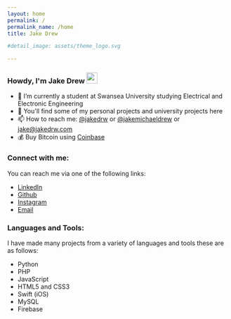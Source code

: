 ```yaml
---
layout: home
permalink: /
permalink_name: /home
title: Jake Drew

#detail_image: assets/theme_logo.svg

---
```

### Howdy, I'm Jake Drew <img src="https://media.giphy.com/media/hvRJCLFzcasrR4ia7z/giphy.gif" width="25px">

- 📓 I’m currently a student at Swansea University studying Electrical and Electronic Engineering
- 🔭 You'll find some of my personal projects and university projects here
- 📫 How to reach me: [@jakedrw][linkedin] or [@jakemichaeldrew][instagram] or [jake@jakedrw.com][mail]
- 💰 Buy Bitcoin using [Coinbase][coinbase]

### Connect with me:

You can reach me via one of the following links:

- [LinkedIn][linkedin]
- [Github][github]
- [Instagram][instagram]
- [Email][mail]

### Languages and Tools:

I have made many projects from a variety of languages and tools these are as follows:

- Python
- PHP
- JavaScript
- HTML5 and CSS3
- Swift (iOS)
- MySQL
- Firebase

[linkedin]: https://www.linkedin.com/in/jakedrw/
[instagram]: https://www.instagram.com/jakemichaeldrew/
[github]: https://github.com/jakedrew
[mail]: mailto:jake@jakedrw.com
[coinbase]: https://www.coinbase.com/join/drew_oz
